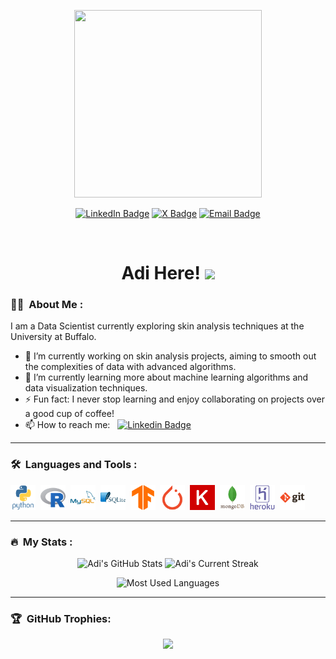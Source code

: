 <p align="center"><img src="https://media1.giphy.com/media/v1.Y2lkPTc5MGI3NjExNHpnazhyb25jdWtrb2R5ZHRzbXR4cGFmZDA2Zncwb3VlYTF4eWtlayZlcD12MV9pbnRlcm5hbF9naWZfYnlfaWQmY3Q9Zw/ThrM4jEi2lBxd7X2yz/giphy.gif" width="300" height="300" /></p>
<p align="center">
<a href="https://linkedin.com/in/halfadi"><img src="https://img.shields.io/badge/LinkedIn-blue?style=for-the-badge&logo=linkedin&logoColor=white" alt="LinkedIn Badge"></a>
<a href="https://x.com/halfmindedd"><img src="https://img.shields.io/badge/X-black.svg?style=for-the-badge&logo=X&logoColor=white" alt="X Badge"></a>
<a href="mailto:adityaaryan541@gmail.com"><img src="https://img.shields.io/badge/Email-D14836?style=for-the-badge&logo=gmail&logoColor=white" alt="Email Badge"></a>
</p>
<p align="center"><img src="https://komarev.com/ghpvc/?username=halfadiii&style=flat-square&color=blue" alt=""></p>
<h1 align="center">Adi Here! <img src="https://media.giphy.com/media/hvRJCLFzcasrR4ia7z/giphy.gif" width="30"></h1>

### :man_scientist: &nbsp;About Me :

I am a Data Scientist currently exploring skin analysis techniques at the University at Buffalo.

- 🔭 I’m currently working on skin analysis projects, aiming to smooth out the complexities of data with advanced algorithms.
- 🌱 I’m currently learning more about machine learning algorithms and data visualization techniques.
- ⚡ Fun fact: I never stop learning and enjoy collaborating on projects over a good cup of coffee!
- 📫 How to reach me: &nbsp; [![Linkedin Badge](https://img.shields.io/badge/-halfadi-blue?style=flat&logo=Linkedin&logoColor=white)](https://linkedin.com/in/halfadi)

---

### 🛠 &nbsp;Languages and Tools :

<p>
<img src="https://github.com/devicons/devicon/blob/master/icons/python/python-original-wordmark.svg" title="Python" alt="Python" width="40" height="40"/>&nbsp;
<img src="https://github.com/devicons/devicon/blob/master/icons/r/r-original.svg" title="R" alt="R" width="40" height="40"/>&nbsp;
<img src="https://github.com/devicons/devicon/blob/master/icons/mysql/mysql-original-wordmark.svg" title="MySQL" alt="MySQL" width="40" height="40"/>&nbsp;
<img src="https://github.com/devicons/devicon/blob/master/icons/sqlite/sqlite-original-wordmark.svg" title="SQLite" alt="SQLite" width="40" height="40"/>&nbsp;
<img src="https://github.com/devicons/devicon/blob/master/icons/tensorflow/tensorflow-original.svg" title="TensorFlow" alt="TensorFlow" width="40" height="40"/>&nbsp;
<img src="https://github.com/devicons/devicon/blob/master/icons/pytorch/pytorch-original.svg" title="PyTorch" alt="PyTorch" width="40" height="40"/>&nbsp;
<img src="https://github.com/devicons/devicon/blob/master/icons/keras/keras-original.svg" title="Keras" alt="Keras" width="40" height="40"/>&nbsp;
<img src="https://github.com/devicons/devicon/blob/master/icons/mongodb/mongodb-original-wordmark.svg" title="MongoDB" alt="MongoDB" width="40" height="40"/>&nbsp;
<img src="https://github.com/devicons/devicon/blob/master/icons/heroku/heroku-original-wordmark.svg" title="Heroku" alt="Heroku" width="40" height="40"/>&nbsp;
<img src="https://github.com/devicons/devicon/blob/master/icons/git/git-original-wordmark.svg" title="Git" alt="Git" width="40" height="40"/>&nbsp;
</p>

---

### 🔥 &nbsp;My Stats :
<p align="center">
<img src="https://github-readme-stats.vercel.app/api?username=halfadiii&show_icons=true&theme=dark&hide_border=true" alt="Adi's GitHub Stats" width="400"  />
<img src="https://github-readme-streak-stats.herokuapp.com/?user=halfadiii&theme=dark&hide_border=true" alt="Adi's Current Streak" width="400"  />
</p>

<p align="center">
<img src="https://github-readme-stats.vercel.app/api/top-langs/?username=halfadiii&layout=compact&theme=dark&hide_border=true" alt="Most Used Languages" width="500"  />
</p>

---

### 🏆 &nbsp;GitHub Trophies:
<p align="center">
  <img src="https://github-profile-trophy.vercel.app/?username=halfadiii&theme=nord&column=7&no-frame=true" />
</p>
